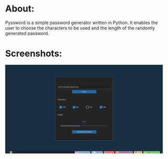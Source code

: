 # About:  

Pyssword is a simple password generator written in Python. It enables the user to choose the characters to be used and the length of the randomly generated password.  

# Screenshots:  

![Screenshot-1](./screenshot.png)  
